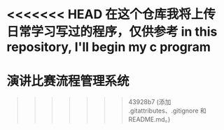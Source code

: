 <<<<<<< HEAD
在这个仓库我将上传日常学习写过的程序，仅供参考
in this repository, I'll begin my c program 
=======
# 演讲比赛流程管理系统
>>>>>>> 43928b7 (添加 .gitattributes、.gitignore 和 README.md。)
